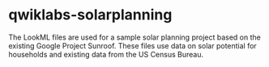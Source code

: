 # qwiklabs-solarplanning
The LookML files are used for a sample solar planning project based on the existing Google Project Sunroof. These files use data on solar potential for households and existing data from the US Census Bureau.
